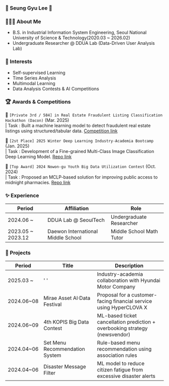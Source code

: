 ### 🙌 Seung Gyu Lee 🙌

### 💁🏻‍♂️ About Me

- B.S. in Industrial Information System Engineering, Seoul National University of Science & Technology(2020.03 ~ 2026.02)
- Undergraduate Researcher @ DDUA Lab (Data-Driven User Analysis Lab)  

### 🔎 Interests

- Self-supervised Learning  
- Time Series Analysis  
- Multimodal Learning  
- Data Analysis Contests & AI Competitions  

### 🏆 Awards & Competitions

🥉 `[Private 3rd / 584] in Real Estate Fraudulent Listing Classification Hackathon (Dacon)` (Mar. 2025)  
| Task : Built a machine learning model to detect fraudulent real estate listings using structured/tabular data. [Competition link](https://dacon.io/competitions/open/236439/overview/description)

🥈 `[2st Place] 2025 Winter Deep Learning Industry-Academia Bootcamp` (Jan. 2025)  
| Task : Development of a Fine-grained Multi-Class Image Classification Deep Learning Model. [Repo link](https://github.com/SeungGGyu/2025-Winter-Deep-Learning-Industry-Academia-Bootcamp)

🥇 `[Top Award] 2024 Nowon-gu Youth Big Data Utilization Contest` (Oct. 2024)  
| Task : Proposed an MCLP-based solution for improving public access to midnight pharmacies. [Repo link](https://github.com/SeungGGyu/Nowon-2024-Youth-Big-Data-Contest)


### ✨ Experience

| Period           | Affiliation                        | Role                         |
|------------------|-------------------------------------|------------------------------|
| 2024.06 ~        | DDUA Lab @ SeoulTech               | Undergraduate Researcher     |
| 2023.05 ~ 2023.12| Daewon International Middle School | Middle School Math Tutor     |




### 🚀 Projects

| Period         | Title                         | Description                                                                  |
|----------------|-------------------------------|-------------------------------------------------------------------------------|
| 2025.03 ~     | ' '  | Industry-academia collaboration with Hyundai Motor Company                   |
| 2024.06~08   | Mirae Asset AI·Data Festival  | Proposal for a customer-facing financial service using HyperCLOVA X         |
| 2024.06~09   | 4th KOPIS Big Data Contest     | ML-based ticket cancellation prediction + overbooking strategy (newsvendor) |
| 2024.04~06   | Set Menu Recommendation System| Rule-based menu recommendation using association rules                       |
| 2024.04~06   | Disaster Message Filter        | ML model to reduce citizen fatigue from excessive disaster alerts            |

